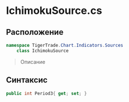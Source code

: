 
# IchimokuSource.cs
## Расположение
```csharp
namespace TigerTrade.Chart.Indicators.Sources  
    class IchimokuSource
```

> Описание

## Синтаксис
```csharp
public int Period3{ get; set; }
```
